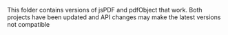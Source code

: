 This folder contains versions of jsPDF and pdfObject that work.
Both projects have been updated and API changes may make the latest versions not compatible
